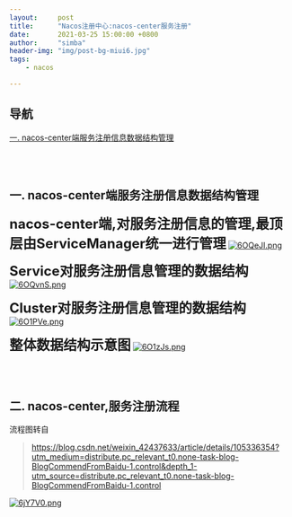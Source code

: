 ```yaml
---
layout:     post
title:      "Nacos注册中心:nacos-center服务注册"
date:       2021-03-25 15:00:00 +0800
author:     "simba"
header-img: "img/post-bg-miui6.jpg"
tags:
    - nacos

---
```





## 导航
[一. nacos-center端服务注册信息数据结构管理](#jump1)
<br>













<br><br>
## <span id="jump1">一. nacos-center端服务注册信息数据结构管理</span>

**<font size="5">nacos-center端,对服务注册信息的管理,最顶层由ServiceManager统一进行管理</font>**
[![6OQeJI.png](https://z3.ax1x.com/2021/03/25/6OQeJI.png)](https://imgtu.com/i/6OQeJI)

**<font size="5">Service对服务注册信息管理的数据结构</font>**
[![6OQvnS.png](https://z3.ax1x.com/2021/03/25/6OQvnS.png)](https://imgtu.com/i/6OQvnS)

**<font size="5">Cluster对服务注册信息管理的数据结构</font>**
[![6O1PVe.png](https://z3.ax1x.com/2021/03/25/6O1PVe.png)](https://imgtu.com/i/6O1PVe)

**<font size="5">整体数据结构示意图</font>**
[![6O1zJs.png](https://z3.ax1x.com/2021/03/25/6O1zJs.png)](https://imgtu.com/i/6O1zJs)



<br><br>
## <span id="jump2">二. nacos-center,服务注册流程</span>

流程图转自

> https://blog.csdn.net/weixin_42437633/article/details/105336354?utm_medium=distribute.pc_relevant_t0.none-task-blog-BlogCommendFromBaidu-1.control&depth_1-utm_source=distribute.pc_relevant_t0.none-task-blog-BlogCommendFromBaidu-1.control


[![6jY7V0.png](https://z3.ax1x.com/2021/03/26/6jY7V0.png)](https://imgtu.com/i/6jY7V0)